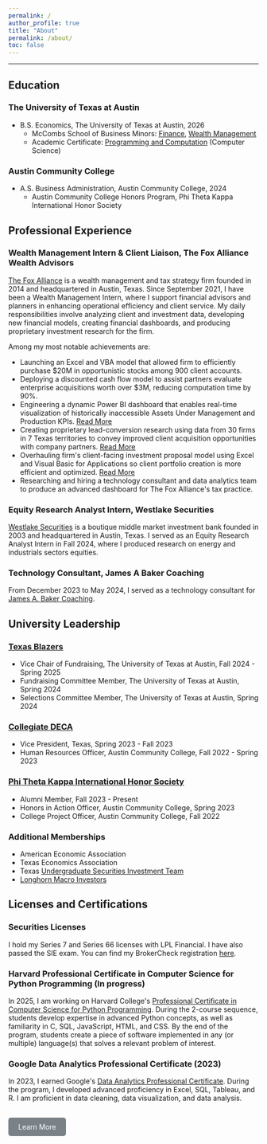 ```yaml
---
permalink: /
author_profile: true
title: "About"
permalink: /about/
toc: false
---
```

------

<style>
  blockquote {
    padding: 10px;
    background-color: #f0f0f0;
    border-left: 5px solid #31708f;
    margin: 20px 0;
  }
</style>

## Education

### The University of Texas at Austin
- B.S. Economics, The University of Texas at Austin, 2026
  - McCombs School of Business Minors: [Finance](https://liberalarts.utexas.edu/economics/undergraduate-program/academic-opportunities/business-economics-option-program.html), [Wealth Management](https://www.mccombs.utexas.edu/centers-initiatives/wealth-management-center/)
  - Academic Certificate: [Programming and Computation](https://www.cs.utexas.edu/undergraduate-program/academics/elements-computing) (Computer Science)

### Austin Community College
- A.S. Business Administration, Austin Community College, 2024
  - Austin Community College Honors Program, Phi Theta Kappa International Honor Society

## Professional Experience

### Wealth Management Intern & Client Liaison, The Fox Alliance Wealth Advisors

[The Fox Alliance](https://www.foxalliancewealth.com/) is a wealth management and tax strategy firm founded in 2014 and headquartered in Austin, Texas. Since September 2021, I have been a Wealth Management Intern, where I support financial advisors and planners in enhancing operational efficiency and client service. My daily responsibilities involve analyzing client and investment data, developing new financial models, creating financial dashboards, and producing proprietary investment research for the firm. 

Among my most notable achievements are:

- Launching an Excel and VBA model that allowed firm to efficiently purchase $20M in opportunistic stocks among 900 client accounts.
- Deploying a discounted cash flow model to assist partners evaluate enterprise acquisitions worth over $3M, reducing computation time by 90%.
- Engineering a dynamic Power BI dashboard that enables real-time visualization of historically inaccessible Assets Under Management and Production KPIs. [Read More](https://chamberlainlondon.github.io/portfolio/portfolio-2/)
- Creating proprietary lead-conversion research using data from 30 firms in 7 Texas territories to convey improved client acquisition opportunities with company partners. [Read More](https://chamberlainlondon.github.io/portfolio/portfolio-1/)
- Overhauling firm's client-facing investment proposal model using Excel and Visual Basic for Applications so client portfolio creation is more efficient and optimized. [Read More](https://londonchamberlain.com/portfolio/portfolio-4/)
- Researching and hiring a technology consultant and data analytics team to produce an advanced dashboard for The Fox Alliance's tax practice.

### Equity Research Analyst Intern, Westlake Securities

[Westlake Securities](https://www.westlakesecurities.com/westlake-approach/) is a boutique middle market investment bank founded in 2003 and headquartered in Austin, Texas. I served as an Equity Research Analyst Intern in Fall 2024, where I produced research on energy and industrials sectors equities. 

### Technology Consultant, James A Baker Coaching

From December 2023 to May 2024, I served as a technology consultant for [James A. Baker Coaching](https://jamesabakercoaching.com/).

## University Leadership

### [Texas Blazers](https://www.texasblazers.com/)

- Vice Chair of Fundraising, The University of Texas at Austin, Fall 2024 - Spring 2025
- Fundraising Committee Member, The University of Texas at Austin, Spring 2024
- Selections Committee Member, The University of Texas at Austin, Spring 2024

### [Collegiate DECA](https://www.deca.org/collegiate)

- Vice President, Texas, Spring 2023 - Fall 2023
- Human Resources Officer, Austin Community College, Fall 2022 - Spring 2023

### [Phi Theta Kappa International Honor Society](https://www.ptk.org/)

- Alumni Member, Fall 2023 - Present
- Honors in Action Officer, Austin Community College, Spring 2023
- College Project Officer, Austin Community College, Fall 2022

### Additional Memberships
- American Economic Association
- Texas Economics Association
- Texas [Undergraduate Securities Investment Team](https://www.texasusit.org/)
- [Longhorn Macro Investors](https://linktr.ee/longhornmacroinvestors)

## Licenses and Certifications

### Securities Licenses

I hold my Series 7 and Series 66 licenses with LPL Financial. I have also passed the SIE exam. You can find my BrokerCheck registration [here](https://brokercheck.finra.org/individual/summary/7438102).

### Harvard Professional Certificate in Computer Science for Python Programming (In progress)

In 2025, I am working on Harvard College's [Professional Certificate in Computer Science for Python Programming](https://www.harvardonline.harvard.edu/course/professional-certificate-computer-science-python-programming). During the 2-course sequence, students develop expertise in advanced Python concepts, as well as familiarity in C, SQL, JavaScript, HTML, and CSS. By the end of the program, students create a piece of software implemented in any (or multiple) language(s) that solves a relevant problem of interest.

### Google Data Analytics Professional Certificate (2023)

In 2023, I earned Google's [Data Analytics Professional Certificate](https://www.credly.com/badges/f57c583b-6caa-4b88-8111-3ab16a6be2ea/linked_in_profile). During the program, I developed advanced proficiency in Excel, SQL, Tableau, and R. I am proficient in data cleaning, data visualization, and data analysis.

<br>
<div>
    <a href="/portfolio/" class="btn" style="
        text-decoration: none;
        background-color: #7a8288;
        color: #ffffff;
        padding: 10px 20px;
        border-radius: 5px;
        display: inline-block;
        transition: background-color 0.3s;
    " 
    onmouseover="this.style.backgroundColor='#67a3d9';" 
    onmouseout="this.style.backgroundColor='#7a8288';"
    >
        Learn More
    </a>
</div>
